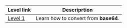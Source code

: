 | Level link | Descriprtion |
|------------|--------------|
| [Level 1](Level_1.md) | Learn how to convert from **base64**. |
